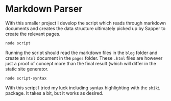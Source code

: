 # Markdown Parser

With this smaller project I develop the script which reads through markdown documents and creates the data structure ultimately picked up by Sapper to create the relevant pages.

```
node script
```

Running the script should read the markdown files in the `blog` folder and create an `html` document in the `pages` folder. These `.html` files are however just a proof of concept more than the final result (which will differ in the static site generator.

```
node script-syntax
```

With this script I tried my luck including syntax highlighting with the `shiki` package. It takes a bit, but it works as desired.
